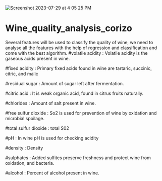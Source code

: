 ![Screenshot 2023-07-29 at 4 05 25 PM](https://github.com/trivediraj100/wine_quality_analysis_corizo/assets/84987907/2d6f82a7-0db1-47f0-b8b7-3ca50eaeb96f)
# Wine_quality_analysis_corizo
Several features will be used to classify the quality of wine, we need to analyse all the features with the help of regression and classification and come with the best algorithm.
#volatile acidity :   Volatile acidity is the gaseous acids present in wine.

#fixed acidity :   Primary fixed acids found in wine are tartaric, succinic, citric, and malic

#residual sugar :   Amount of sugar left after fermentation.

#citric acid :    It is weak organic acid, found in citrus fruits naturally.

#chlorides :   Amount of salt present in wine.

#free sulfur dioxide :   So2 is used for prevention of wine by oxidation and microbial spoilage.

#total sulfur dioxide : total S02

#pH :   In wine pH is used for checking acidity

#density : Density

#sulphates :    Added sulfites preserve freshness and protect wine from oxidation, and bacteria.

#alcohol :   Percent of alcohol present in wine.
